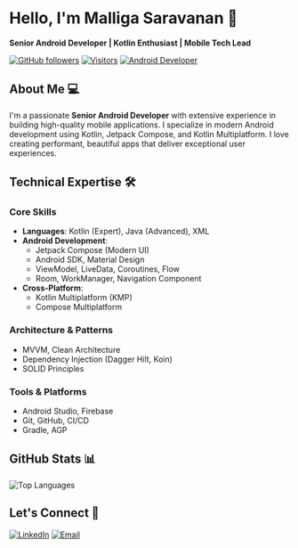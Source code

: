 # Hello, I'm Malliga Saravanan 👋  
**Senior Android Developer | Kotlin Enthusiast | Mobile Tech Lead**

[![GitHub followers](https://img.shields.io/github/followers/MalligaSaravanan93?style=social)](https://github.com/MalligaSaravanan93) 
[![Visitors](https://visitor-badge.glitch.me/badge?page_id=MalligaSaravanan93.profile)](https://github.com/MalligaSaravanan93)
[![Android Developer](https://img.shields.io/badge/Android-Developer-3DDC84?logo=android)](https://developer.android.com)

## About Me 💻

I'm a passionate **Senior Android Developer** with extensive experience in building high-quality mobile applications. I specialize in modern Android development using Kotlin, Jetpack Compose, and Kotlin Multiplatform. I love creating performant, beautiful apps that deliver exceptional user experiences.

## Technical Expertise 🛠️

### Core Skills
- **Languages**: Kotlin (Expert), Java (Advanced), XML
- **Android Development**: 
  - Jetpack Compose (Modern UI)
  - Android SDK, Material Design
  - ViewModel, LiveData, Coroutines, Flow
  - Room, WorkManager, Navigation Component
- **Cross-Platform**:
  - Kotlin Multiplatform (KMP)
  - Compose Multiplatform

### Architecture & Patterns
- MVVM, Clean Architecture
- Dependency Injection (Dagger Hilt, Koin)
- SOLID Principles

### Tools & Platforms
- Android Studio, Firebase
- Git, GitHub, CI/CD
- Gradle, AGP

## GitHub Stats 📊

![Top Languages](https://github-readme-stats.vercel.app/api/top-langs/?username=MalligaSaravanan93&layout=compact&theme=radical&langs_count=6&hide=html,css)

## Let's Connect 🤝

[![LinkedIn](https://img.shields.io/badge/LinkedIn-Connect-%230A66C2?logo=linkedin)](https://www.linkedin.com/in/malliga-saravanan/)
[![Email](https://img.shields.io/badge/Email-Contact-%23EA4335?logo=gmail)](mailto:malligasaravanan93@gmail.com)
